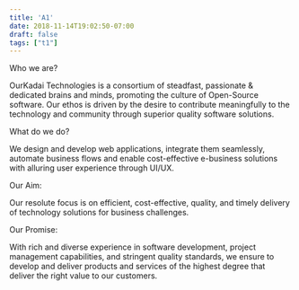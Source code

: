 ```yaml
---
title: 'A1'
date: 2018-11-14T19:02:50-07:00
draft: false
tags: ["t1"]
---
```


Who we are?


OurKadai Technologies
is a consortium of steadfast, passionate & dedicated brains and minds,
promoting the culture of Open-Source software. Our ethos is driven by the
desire to contribute meaningfully to the technology and community through superior
quality software solutions.


What do we do?


We design and develop
web applications, integrate them seamlessly, automate business flows and enable
cost-effective e-business solutions with alluring user experience through
UI/UX.


Our Aim:


Our resolute focus is
on efficient, cost-effective, quality, and timely delivery of technology
solutions for business challenges. 


Our Promise:


With rich and diverse
experience in software development, project management capabilities, and
stringent quality standards, we ensure to develop and deliver products and
services of the highest degree that deliver the right value to our customers.